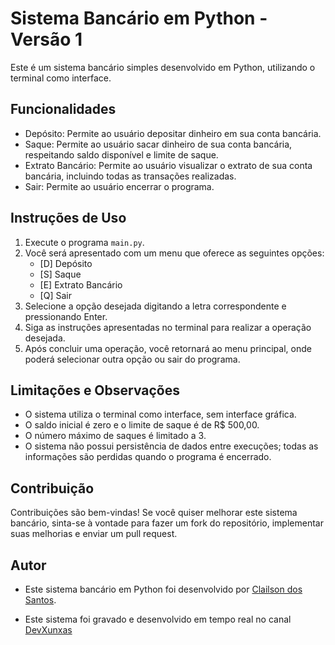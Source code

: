 # Sistema Bancário em Python - Versão 1

Este é um sistema bancário simples desenvolvido em Python, utilizando o terminal como interface.

## Funcionalidades

- Depósito: Permite ao usuário depositar dinheiro em sua conta bancária.
- Saque: Permite ao usuário sacar dinheiro de sua conta bancária, respeitando saldo disponível e limite de saque.
- Extrato Bancário: Permite ao usuário visualizar o extrato de sua conta bancária, incluindo todas as transações realizadas.
- Sair: Permite ao usuário encerrar o programa.

## Instruções de Uso

1. Execute o programa `main.py`.
2. Você será apresentado com um menu que oferece as seguintes opções:
   - [D] Depósito
   - [S] Saque
   - [E] Extrato Bancário
   - [Q] Sair
3. Selecione a opção desejada digitando a letra correspondente e pressionando Enter.
4. Siga as instruções apresentadas no terminal para realizar a operação desejada.
5. Após concluir uma operação, você retornará ao menu principal, onde poderá selecionar outra opção ou sair do programa.

## Limitações e Observações

- O sistema utiliza o terminal como interface, sem interface gráfica.
- O saldo inicial é zero e o limite de saque é de R$ 500,00.
- O número máximo de saques é limitado a 3.
- O sistema não possui persistência de dados entre execuções; todas as informações são perdidas quando o programa é encerrado.

## Contribuição

Contribuições são bem-vindas! Se você quiser melhorar este sistema bancário, sinta-se à vontade para fazer um fork do repositório, implementar suas melhorias e enviar um pull request.

## Autor

- Este sistema bancário em Python foi desenvolvido por [Clailson dos Santos](https://github.com/ClailsonSantos).

- Este sistema foi gravado e desenvolvido em tempo real no canal [DevXunxas](https://www.youtube.com/@DevXunxas)
